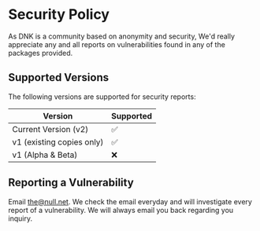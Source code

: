 # Security Policy
As DNK is a community based on anonymity and security, We'd really appreciate any and all reports on vulnerabilities found in any of the packages provided.
## Supported Versions

The following versions are supported for security reports:

| Version | Supported          |
| ------- | ------------------ |
| Current Version (v2) | :white_check_mark: |
| v1 (existing copies only) | :white_check_mark: |
| v1 (Alpha & Beta) | :x: |

## Reporting a Vulnerability

Email [the@null.net](mailto:the@null.net). We check the email everyday and will investigate every report of a vulnerability. We will always email you back regarding you inquiry.
